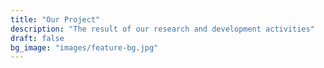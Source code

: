 ```yaml
---
title: "Our Project"
description: "The result of our research and development activities"
draft: false
bg_image: "images/feature-bg.jpg"
---
```

